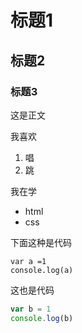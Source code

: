 # 标题1 
## 标题2 
### 标题3

这是正文

我喜欢

1. 唱
2. 跳

我在学

* html
* css

下面这种是代码

    var a =1
    console.log(a)
   
这也是代码

``` javascript
var b = 1
console.log(b)
```